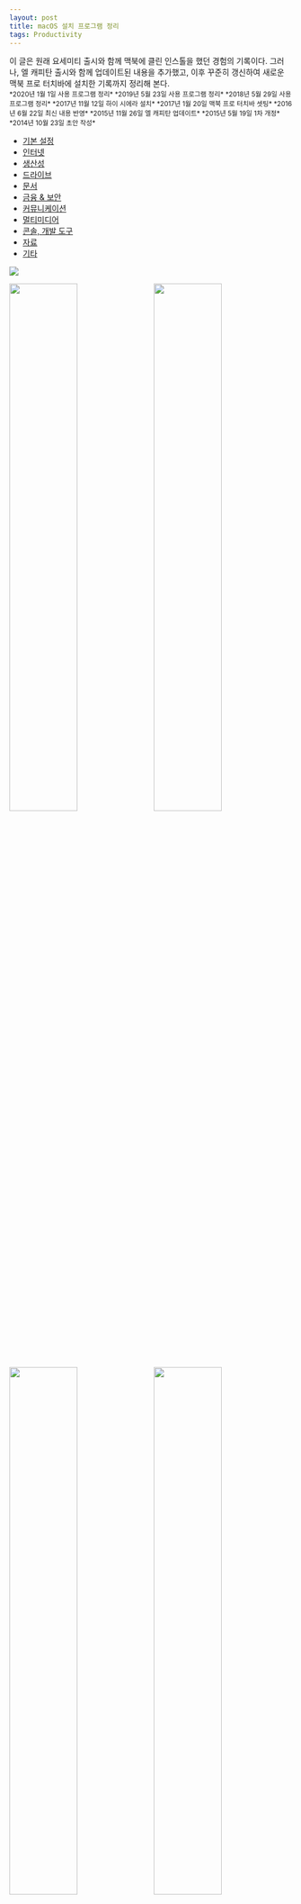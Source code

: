 ```yaml
---
layout: post
title: macOS 설치 프로그램 정리
tags: Productivity
---
```


<div class="message">
이 글은 원래 요세미티 출시와 함께 맥북에 클린 인스톨을 했던 경험의 기록이다. 그러나, 엘 캐피탄 출시와 함께 업데이트된 내용을 추가했고, 이후 꾸준히 갱신하여 새로운 맥북 프로 터치바에 설치한 기록까지 정리해 본다.
</div>

<small>
*2020년 1월 1일 사용 프로그램 정리*  
*2019년 5월 23일 사용 프로그램 정리*  
*2018년 5월 29일 사용 프로그램 정리*  
*2017년 11월 12일 하이 시에라 설치*  
*2017년 1월 20일 맥북 프로 터치바 셋팅*  
*2016년 6월 22일 최신 내용 반영*  
*2015년 11월 26일 엘 캐피탄 업데이트*  
*2015년 5월 19일 1차 개정*  
*2014년 10월 23일 초안 작성*  
</small>

<!-- TOC -->

- [기본 설정](#기본-설정)
- [인터넷](#인터넷)
- [생산성](#생산성)
- [드라이브](#드라이브)
- [문서](#문서)
- [금융 & 보안](#금융--보안)
- [커뮤니케이션](#커뮤니케이션)
- [멀티미디어](#멀티미디어)
- [콘솔, 개발 도구](#콘솔-개발-도구)
- [자료](#자료)
- [기타](#기타)

<!-- /TOC -->

<img src="https://user-images.githubusercontent.com/1250095/71638614-f7656780-2ca7-11ea-85ce-00c1b7c42369.jpg">

<img src="https://user-images.githubusercontent.com/1250095/58238292-f4a1ac00-7d81-11e9-9762-6cd8b44b6461.jpeg" width="49%" align="left" style="margin-right: 10px"><img src="/images/2017/touchbar.jpg" width="49%">  

<img src="https://c2.staticflickr.com/8/7333/27218763503_715ebb8a06_b.jpg" width="49%" align="left" style="margin-right: 10px"><img src="https://farm8.staticflickr.com/7673/17228888583_65c885c6d5.jpg" width="49%">  

<small>
*2020년 1월 맥북 프로 터치바*   
*2019년 5월 맥북 프로 터치바<sub>중앙 좌</sub>*   
*2017년 1월 맥북 프로 터치바<sub>중앙 우</sub>*  
*2016년 6월<sub>하단 좌</sub>*  
*2015년<sub>하단 우</sub>*
</small>

## 기본 설정
- 키보드 감도는 가장 짧게 조정한다.
- `Caps Lock` 키가 한/영 변환 디폴트가 되었다. 그대로 사용하려 했으나 새끼 손가락이 너무 아프다. 다시 `⌘ + 스페이스`로 변경했다.
- 알림 센터(Notification Center)는 사용하지 않는다. 대시보드도 마찬가지. iOS에만 있어야 할 기능을 억지로 macOS에 배치한 느낌이다.
- 메뉴바 설정에서 배터리 % 표시, 날짜 표시로 변경했다.
- Night Shift를 사용하며, 스케줄은 10:00 PM to 7:00 AM으로 설정했다.
- 터치바 인터페이스는 거의 쓰지 않는다. 나비 키보드와 함께 신형 맥북의 새로운 기능은 모두 실패작이라 생각한다.
- **Bartender 3(유료)** 메뉴바를 정리하는 매우 유용한 앱이다.

## 인터넷
- 메인 브라우저는 **Safari**를 사용한다. 크롬보다 훨씬 더 부드럽게 동작한다.
- 관심 있는 링크는 **Pocket**을 가끔 사용한다.
- ~~더 이상 외부에서 공개 Wi-Fi를 사용할 일은 없지만 신호 세기를 파악하는데 **Wi-Fi Explorer(유료)** 가 유용하다.~~
- 한동안 Firefox와 Firebug는 웹 개발을 위한 최고의 조합이었는데, 이제 하나로 합쳐졌다. **Firefox Developer Edition**를 사용한다.

## 생산성
- 번역 도구로 **Google Translate**를 이용한다. 딥러닝이 적용된 구글 번역의 품질은 매우 훌륭하다. 최근에는 **[카카오 번역기](https://translate.kakao.com/)**를 주로 이용하며, 카톡 친구로 등록하면 훨씬 더 편리하게 이용할 수 있다.
- 버전 관리를 위해 앱은 가능한 앱스토어에서 설치한다. 예전에는 cask를 사용하다 지금은 가끔 **mas**를 이용한다.
- **네이버 캘린더**를 사용하고 있다. 음력 기능 등 한국적인 기능들이 많아서 구글에 비해 편리하다. 최근에는 어쩔 수 없이 사내 캘린더를 사용한다. 다행히 CalDAV를 지원해서 iCal에 연동해서 사용한다.
- **Things(유료)** 2009년에 정품을 구매하여 여전히 사용 중이다. 버전 업데이트를 하면서 추가 비용을 받았는데 기꺼이 구매했다. 아마 맥과 아이폰을 포기하지 못하는 결정적인 이유를 한 가지 대라면 Things를 사용할 수 있기 때문이라고 답할 것 같다.
- **Microsoft To-Do** 10년간 사용해오던 Things를 밀어낸 앱이다. 스타트업의 산뜻한 앱이 아니라 수십년된 오피스 제품군에 포함된 마이크로소프트의 앱이란 점이 새삼 놀랍다. To Do 앱은 사실 누구나 만들 수 있고, 진입 장벽이 낮은 편인데 그간 어떠한 앱도 Things의 독보적인 심플함과 편리함을 넘보지 못했다. 그러나 To-Do는 유일하게 비슷한 수준, 오히려 더 능가하는 수준으로 구현해냈다. 무엇보다 안드로이드를 잘 지원한다는 점이 주효했다. 최근에 폰을 아이폰에서 안드로이드로 변경했고, 더 이상 Things를 사용할 수 없어 매우 불편했는데, To-Do가 빈자리를 채워주고 있다. 물론 메인은 여전히 Things다.
- **Magnet(유료)** Cinch, Divvy를 쓰다가 앱스토어 상위권에 올라와서 구매해 사용 중이다.
- **AppCleaner** Uninstaller가 없는 맥에서는 삭제해도 뭔가 찜찜할때가 많다. 이 앱으로 불필요한 설정까지 찾아서 삭제한다.
- 토렌트 앱은 최근 **Folx**로 변경했다. 윈도우 시절부터 uTorrent를 사용해오다 최근에는 토렌트 자체를 거의 사용하지 않게 됐지만 갈아탔다.
- **VMware Fusion(유료)** 비싼 가격으로 Virtual Box로 이동하려 했으나 기존 이미지 파일을 복구하려면 방법이 없다. 윈도우를 다시 설치할 엄두가 나지 않아 어쩔 수 없이 계속 사용하고 있다. 이미 이미지 파일 크기가 57G에 달하며, 현재 8.5.3 버전을 사용하고 있다.
  - **Parallels(유료)** 회사 업무용으로 패러럴즈를 택해서 지급 중이라 사용 중이다. 좀 더 편리한 기능이 돋보이지만 VMWare와 비교해 성능상에 큰 차이는 없는 것 같다.
- **Daum Equation Editor** 더 이상 업데이트는 되지 않고 있지만 LaTex 수식을 편집할때 이만한게 없다. 여전히 잘 사용 중이다.

## 드라이브
- **Dropbox** 경쟁 서비스가 많지만 여전히 최고의 클라우드 서비스다. 
  - `~/bin` 콘솔에서 컴맨드로 처리해야할 명령은 이 디렉토리에 두고 Dropbox에 동기화 한다.
- **iCloud Drive**도 사용한다. 무엇보다 최신 앱들이 iCloud Drive 저장 기능을 제공한다. 하지만 문서 저장 용도와 Find My Mac을 제외한 다른 iCloud 기능은 불필요하게 번거로워 사용하지 않는다.
- **Microsoft OneDrive**는 오피스를 위한 전용 저장소로 활용한다.
- 오랫동안 **Google Drive**를 사용해왔다. 무엇보다 그동안의 기록이 남아 있고 어디서든 확인하고 편집할 수 있는 점은 가장 큰 장점이다.

## 문서
- 이 문서를 호스팅하는 공간은 **GitHub Pages**다. 수년간 최고의 지식 저장소로 활용하고 있으며, **MathJax**를 이용한 수식 지원도 좋다. 깃헙 위키의 경우 수식을 입력할 수 있는 방법이 마땅찮아 모두 깃헙 페이지로 이관했다.
- **Microsoft Office(유료)**는 맥에서도 최고의 업무용 도구다.
- 오랫동안 **Evernote**를 사용해왔다. 그 동안의 기록들은 이제 히스토리 아카이빙의 역할을 하고 있다. 구글 드라이브 또한 비슷한 용도로 활용중이다.
  - ~~**Microsoft OneNote**는 아이패드와 애플 펜슬을 업무에 활용하는 가장 멋진 방법이다. 직접 노트에 필기하는 것 이상으로 편리하며 무엇보다 아이패드와 데스크탑 간에 실시간 동기화가 매력적이다. 독서를 할때도 아이패드와 애플 펜슬, 원노트를 이용해 독서록을 적어나가는데, 더 이상 몰스킨을 꺼내들 필요가 없다.~~ 아이패드에서는 **GoodNotes(유료)**와 **Flexcil(유료)**을 활용하고 있다.
- 프리젠테이션을 위해 KeyNote 부터 Deckset등 여러 앱을 오갔지만 결국 마지막 종착역은 다시 **Microsoft PowerPoint(유료)** 였다.
- ~~**Papers(유료)** 논문 관리 도구로 각종 PDF를 보관하고 관리하는데 유용하다. 사진은 이미 Google Photos로 완전히 옮겨갔으나 PDF는 사이즈가 크다 보니 로컬에서 라이브러리를 관리하는 몇 안되는 도구 중 하나다. 너무 느리고 비싼게 단점으로, 만약 버전업되면서 추가 비용을 받는다면 다시 구매할 생각은 없다.~~

## 금융 & 보안
- 별도의 안티 바이러스 프로그램을 사용하지 않는 대신 **Little Snitch(유료)**를 사용한다. 네트워크 접속을 제한적으로 차단하는 앱인데, 프로세스, 도메인, 네트워크 위치등을 직관적으로 나열해주고 선택적으로 접속할 수 있게 한다. 내 경우 불필요한 클라우드 서비스와 버전 업데이트 등은 모두 차단하도록 설정한다. 벌써 메이저 4버전 까지 나왔는데, 메이저 버전 업그레이드는 매 번 추가 비용을 따로 받는다. 얼마전 블랙 프라이데이 세일때 4버전을 50% 할인 가격으로 구매했다.
- **1Password(유료)** SuperGenPass를 이용하다 비밀번호 자동 생성 만으로는 부족함이 있어 1Password를 구매해 사용 중이다. 서비스 별로 ID가 다른 경우도 있고 주기적으로 비밀번호를 다르게 바꿔야 할 때도 있는데 기억할 필요가 없어 매우 편리하며, Dropbox에 싱크해 사용 중이다. 7 버전이 나오면서 서브스크립션 모델로 변경되었는데, read-only로 사용한다면 추가 구매 없이 계속 사용이 가능하다. 마음 같아선 서브스크립션 해주고 싶지만 이미 무료로 잘 사용 중이라 추가/삭제는 아이패드에서 하고 맥에서는 계속 read-only로 사용한다.

## 커뮤니케이션
- **카카오톡** 메신저는 개인 용도 뿐만 아니라 업무용으로도 훌륭한 커뮤니케이션 수단이다.
- **Slack** 업무용 메신저로 활용한다.

## 멀티미디어
- **Xee<sup>3</sup>(유료)** 빠른 속도 뿐만 아니라 편리한 브라우징이 돋보이는 최고의 이미지 뷰어다. 권한 때문에 파일 브라우징이 다소 불편하게 됐다.
- 간단한 이미지 편집은 기본 앱인 **Preview**를 사용하고 있다.
- **IINA** Swift로 만든 터치바도 지원하는 동영상 플레이어. 중국 개발자가 만들었으며 무척 깔끔하다.
- ~~**Air Video Server HD(유료)** 동영상을 맥에서 아이패드로 스트리밍 할 수 있는 앱이다. 맥 스트리밍 서버를 설치해야 한다.~~
- **왓챠 플레이(유료)**를 구독한다. 주로 아이패드에서 영화를 본다.

## 콘솔, 개발 도구
- **iTerm2** 최고의 터미널 프로그램이다.
- **Xcode**를 거의 사용하진 않지만 LLVM을 비롯한 각종 개발 도구를 최신 버전으로 업데이트 하기 위해 필수적으로 설치한다.
- 개발 관련 프로젝트는 `~/workspace` 디렉토리를 만들어 저장한다. 디렉토리 구조는 깃헙 URL 기준으로 만들어 관리하고 있다.
- 유료 git 클라이언트를 사용하다가 최근에는 깃헙에서 공식 배포하는 **GitHub Desktop**을 사용한다. 무료이면서도 매우 직관적이고 diff를 보기 편하게 보여준다.
- 어느덧 zsh 기반의 **oh my zsh** 가 대세가 됐다. 서버와 동일한 환경을 유지해야 한다는 생각에 계속 bash를 사용해왔으나 이제 서버에 직접 접속해서 작업할 일은 많지 않고 또한 그간 무거워서 사용하지 않았으나 최근 플러그인 구조도 많이 가벼워지고 fish의 도무지 적응 안되는 문법으로 인해 다시 zsh 기반으로 이전했다.
  - **fasd** 는 `brew install fasd`로 별도 설치. 아래 `.zshrc`의 `plugins` 설정에 fasd를 추가하면 편리한 aliases를 사용할 수 있다.
  - **ag**와 **fzf**도 꼭 필요한 텍스트 검색 도구다. `brew install the_silver_searcher` fzf는 `CTRL-R`을 포함한 키 바인딩과 추가 맵핑을 함께 설치했다. `brew install fzf` 이후 환경 설치. 사실상 모든 검색 인터페이스는 fzf로 통일했다.
  - 플러그인은 `plugins=(git history python fasd history-substring-search docker)`를 사용한다.
- **Homebrew** 이제 brew 없는 맥 콘솔은 상상할 수 없다. 각종 도구와 컴파일러등 모든 개발 관련 도구는 brew를 통해 설치한다.
<img width="70%" src="https://user-images.githubusercontent.com/1250095/32696328-ea701530-c7b8-11e7-9501-149a4ce0dd86.png">  
  - `Brewfile`은 아래와 같다.  
```
tap "homebrew/bundle"
tap "homebrew/cask"
tap "homebrew/core"
tap "wallix/awless"
brew "cmake"
brew "fasd"
brew "fzf"
brew "git"
brew "gnu-tar"
brew "go"
brew "htop"
brew "python"
brew "httpie"
brew "jq"
brew "m-cli"
brew "mas"
brew "nmap"
brew "node"
brew "speedtest-cli"
brew "telnet"
brew "the_silver_searcher"
brew "tree"
brew "watch"
brew "wget"
brew "wallix/awless/awless", link: false
cask "anaconda"
mas "Daum Equation Editor", id: 540665783
mas "Evernote", id: 406056744
mas "Hancom Office HWP 2014 VP Viewer", id: 416746898
mas "KakaoTalk", id: 869223134
mas "Keynote", id: 409183694
mas "Magnet", id: 441258766
mas "Microsoft OneNote", id: 784801555
mas "Microsoft Outlook", id: 985367838
mas "Microsoft Remote Desktop", id: 1295203466
mas "Microsoft To-Do", id: 1274495053
mas "Slack", id: 803453959
mas "Wake Up Time", id: 495945638
mas "Xcode", id: 497799835
mas "Xee³", id: 639764244
```
- **JetBrains IDE(유료)** [All Products Pack 연간 라이센스를 사용](http://likejazz.com/post/133725850005/jetbrains-all-products-pack)하고 있다. IntelliJ 뿐만 아니라 [CLion](http://likejazz.com/post/118649049333/clion-1-0), PyCharm, PhpStorm, AppCode, GoLand등을 사용하는 [가장 즐겨쓰는 최고의 IDE](http://likejazz.com/post/112670720955/jetbrains-ide)다.
  - **JetBrains ToolBox** 제트브레인의 IDE를 통합 관리할 수 있는 메뉴바 앱이다. `Update all tools automatically`로 설정하고 사용한다.
  - IntelliJ의 테마는 Darcula를 사용한다. `Editor > General > Appearance`에서 **Show whitespaces**와 **Show method separators**는 활성화 한다.
  - IntelliJ의 **Identifier under caret** 기능을 유용하게 사용하는 편이라 기본 Darcula에서 이 색상만 Background를 `FFFF00`로 지정, `Identifier under caret (write)`는 `FFFFE0`로 지정하고 눈에 띄게 사용하다.
- **Visual Studio Code**의 Extensions는 아래와 같이 사용한다.
  - **IntelliJ IDEA Keybindings** 앞서 언급한 단축키를 맞추기 위한 필수 익스텐션
  - 마크다운을 깃헙 위키 스타일로 미리 보기 위한 **Markdown Preview Enhanced**.
  - 마크다운 TOC 생성을  위한 **Markdown TOC**.
- 주로 업무와 관련한 프로젝트 개발을 할때는 항상 JetBrains의 IDE를 사용하지만 문서를 작성하거나 간단한 코드에는 여전히 **[Sublime Text 3](http://likejazz.com/post/102824813705/sublime-text)**를 사용하다 최근에는 **Visual Studio Code**를 주로 사용한다. Atom보다 빠르고 플러그인 지원도 훌륭해서 문서 편집 용도로도 최적이다. vim도 사용하지만 역시 GUI와 마우스를 병행할때 최고의 생산성을 발휘한다.
- dotfiles 설정은 번거롭다. 깃헙에 공개 형태로 출판도 해보았으나 여전히 관리하기가 쉽지 않다. 새 노트북을 셋팅할때 Dropbox에 보관했다가 셋팅했다. `/etc/hosts`, `.vimrc`, `.zshrc` 등등.
- 모든 키맵은 IntelliJ를 기준으로 한다. 예전에는 Sublime이 기준이었으나 이제는 간단한 에디터에서도 IntelliJ 키맵으로 맞추는 플러그인을 항상 기본으로 설치한다.
- **Docker** 개발/테스트/서비스로 이어지는 설정과 설치는 항상 고민거리다. 도커는 그 고민을 말끔하게 해결해줬다. 사실상 OS까지 함께 설치하는 컨테이너 개념은 정말 편하다. 게다가 맥에서도 작년부터 native hypervisor를 지원해서 virtualbox를 사용해야 하는 불편함도 말끔히 해결됐다.

## 자료
개인 자료의 경우 사진과 비디오는 **Google Photos**를 활용하고 그외 블로그와 기타 이미지 호스팅 용도로 **GitHub**의 Issues를 활용한다. 비디오 중 공개적인건 **YouTube**에, 음악은 **YouTube** 스트리밍을 사용하고, 문서는 **Dropbox**와 **iCloud Drive**에 적절히 나눠 저장하고, 오피스 문서는 **OneDrive**에, 정리가 필요한 문서는 **GitHub** 위키에 마크다운으로 작성한다. 공개적인 코드는 공개 **GitHub**에, 회사 업무용은 사내 **GitHub Enterprise**에 둔다.

## 기타
대부분의 개인 자료는 클라우드에 두다 보니 맥북을 새로 구매하거나 클린 인스톨을 진행해도 별도로 백업이나 복원할게 없다. 동영상 처럼 용량이 매우 큰 일부 자료나 여러가지 아카이빙을 제외하면 더 이상 로컬에 데이터를 보관할 필요가 없다. 언젠가는 아카이빙도 모두 온라인으로 하게 될지도 모르겠다.